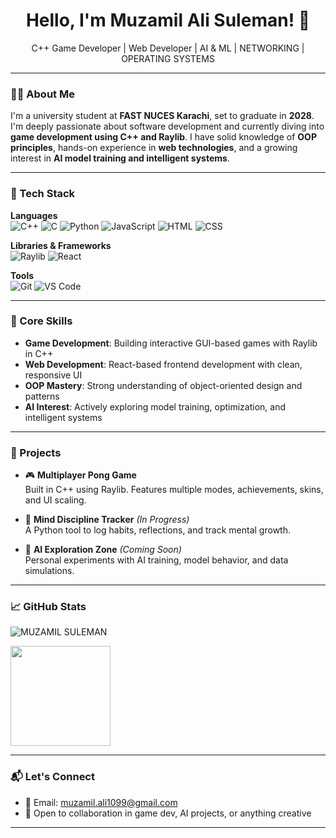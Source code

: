 <h1 align="center">Hello, I'm Muzamil Ali Suleman! 🤝</h1>
<p align="center">C++ Game Developer | Web Developer | AI & ML | NETWORKING | OPERATING SYSTEMS </p>

---

### 👨‍💻 About Me

I'm a university student at **FAST NUCES Karachi**, set to graduate in **2028**. I'm deeply passionate about software development and currently diving into **game development using C++ and Raylib**. I have solid knowledge of **OOP principles**, hands-on experience in **web technologies**, and a growing interest in **AI model training and intelligent systems**.

---

### 🚀 Tech Stack

**Languages**  
![C++](https://img.shields.io/badge/C++-00599C?style=flat-square&logo=cplusplus&logoColor=white)
![C](https://img.shields.io/badge/C-00599C?style=flat-square&logo=c&logoColor=white)
![Python](https://img.shields.io/badge/Python-3776AB?style=flat-square&logo=python&logoColor=white)
![JavaScript](https://img.shields.io/badge/JavaScript-F7DF1E?style=flat-square&logo=javascript&logoColor=black)
![HTML](https://img.shields.io/badge/HTML5-E34F26?style=flat-square&logo=html5&logoColor=white)
![CSS](https://img.shields.io/badge/CSS3-1572B6?style=flat-square&logo=css3&logoColor=white)

**Libraries & Frameworks**  
![Raylib](https://img.shields.io/badge/Raylib-000000?style=flat-square)
![React](https://img.shields.io/badge/React-20232A?style=flat-square&logo=react&logoColor=61DAFB)

**Tools**  
![Git](https://img.shields.io/badge/Git-F05032?style=flat-square&logo=git&logoColor=white)
![VS Code](https://img.shields.io/badge/VS%20Code-007ACC?style=flat-square&logo=visual-studio-code&logoColor=white)

---

### 🧩 Core Skills

- **Game Development**: Building interactive GUI-based games with Raylib in C++
- **Web Development**: React-based frontend development with clean, responsive UI
- **OOP Mastery**: Strong understanding of object-oriented design and patterns
- **AI Interest**: Actively exploring model training, optimization, and intelligent systems

---

### 🧠 Projects

- 🎮 **Multiplayer Pong Game**  
  Built in C++ using Raylib. Features multiple modes, achievements, skins, and UI scaling.

- 🧠 **Mind Discipline Tracker** *(In Progress)*  
  A Python tool to log habits, reflections, and track mental growth.

- 🤖 **AI Exploration Zone** *(Coming Soon)*  
  Personal experiments with AI training, model behavior, and data simulations.

---

### 📈 GitHub Stats

<p align="center">
  <p align="left"> <img src="https://komarev.com/ghpvc/?username=MUZAMILALISULEMAN&label=Profile%20views&color=0e75b6&style=flat" alt="MUZAMIL SULEMAN" /> </p>
  <img src="https://github-readme-stats.vercel.app/api?username=MUZAMILALISULEMAN&show_icons=true&theme=default" height="160"/>

</p>

---

### 📬 Let's Connect

- 📧 Email: [muzamil.ali1099@gmail.com](mailto:muzamil.workdev@gmail.com)  
- 🤝 Open to collaboration in game dev, AI projects, or anything creative  

---
